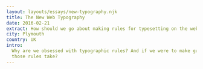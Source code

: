 ```yaml
---
layout: layouts/essays/new-typography.njk
title: The New Web Typography
date: 2016-02-21
extract: How should we go about making rules for typesetting on the web?
city: Plymouth
country: UK
intro:
  Why are we obsessed with typographic rules? And if we were to make guidelines for setting text on the web, what form should
  those rules take?
---
```

